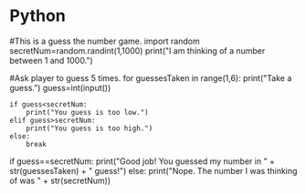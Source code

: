 # Python
#This is a guess the number game.
import random
secretNum=random.randint(1,1000)
print("I am thinking of a number between 1 and 1000.")

#Ask player to guess 5 times.
for guessesTaken in range(1,6):
    print("Take a guess.")
    guess=int(input())
    
    if guess<secretNum:
        print("You guess is too low.")
    elif guess>secretNum:
        print("You guess is too high.")
    else:
        break
        
if guess==secretNum:
    print("Good job! You guessed my number in " + str(guessesTaken) + " guess!")
else:
    print("Nope. The number I was thinking of was " + str(secretNum))
